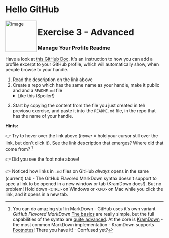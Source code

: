 # Hello GitHub

<img width="100" align="left" alt="image" src="https://user-images.githubusercontent.com/155492/219313640-1328aefb-7695-41d2-bbef-5c5ffe6ab079.png">

# Exercise 3 - Advanced

### Manage Your Profile Readme

Have a look at [this GitHub Doc](https://docs.github.com/en/account-and-profile/setting-up-and-managing-your-github-profile/customizing-your-profile/managing-your-profile-readme "You can add a README to your GitHub profile to tell other people about yourself"). It's an instruction to how you can add a profile excerpt to your GitHub profile, which will automatically show, when people browse to your handle.

1. Read the description on the link above
2. Create a repo which has the same name as your handle, make it public and and a `README.md` file <br/><details><summary>Like this (Spoiler!)</summary><img width="726" alt="image" src="https://github.com/kea-dev/hello-github/assets/155492/87dafb8c-70db-459d-b174-2bc4ef9e3f5b">
</details>

3. Start by copying the content from the file you just created in teh previosu exercise, and paste it into the `README.md` file, in the repo that has the name of your handle.

**Hints:**

👉 Try to hover over the link above (_hover_ = hold your cursor still over the link, but don't click it). See the link description that emerges? Where did that come from? [^1]

[^1]: You can do amazing stuf in MarkDown - GitHub uses it's own variant _GitHub Flavored MarkDown_ [The basics](https://docs.github.com/en/get-started/writing-on-github/getting-started-with-writing-and-formatting-on-github/basic-writing-and-formatting-syntax "Create sophisticated formatting for your prose and code on GitHub with simple syntax") are really simple, but the full capabilities of the syntax are [quite advanced](https://github.github.com/gfm/ "GitHub Flavored Markdown Spec"). At the core is [KramDown](https://kramdown.gettalong.org/syntax.html "fast, pure-Ruby Markdown-superset converter") - the most common MarkDown implementation - KramDown supports [Footnotes](https://kramdown.gettalong.org/syntax.html#footnotes)! There you have it! - Confused yet?

👉 Did you see the foot note above! 

👉 Noticed how links in `.md` files on GitHub _always_ opens in the same (current) tab - The GitHub Flavored MarkDown syntax doesn't support to spec a link to be opened in a new window or tab (KramDown does!). But no problem! Hold down `<CTRL>` on Windows or `<CMD>` on Mac while you click the link, and it opens in a new tab.
